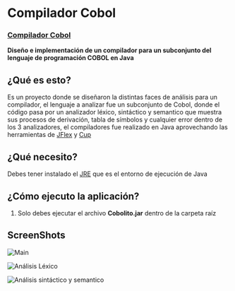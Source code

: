 # Compilador Cobol

### [Compilador Cobol](http://spantons.github.io/Compilador_Cobol)

**Diseño e implementación de un compilador para un subconjunto del lenguaje de programación COBOL en Java**

## ¿Qué es esto?
Es un proyecto donde se diseñaron la distintas faces de análisis para un compilador, el lenguaje a analizar fue un subconjunto de Cobol, donde el código pasa por un analizador léxico, sintáctico y semantico que muestra sus procesos de derivación, tabla de símbolos y cualquier error dentro de los 3 analizadores, el compiladores fue realizado en Java aprovechando las herramientas de [JFlex](http://jflex.de/) y [Cup](http://www.cs.princeton.edu/~appel/modern/java/CUP/)

## ¿Qué necesito?
Debes tener instalado el [JRE](http://www.java.com/es/download/) que es el entorno de ejecución de Java

## ¿Cómo ejecuto la aplicación?
 1. Solo debes ejecutar el archivo **Cobolito.jar** dentro de la carpeta raíz 

## ScreenShots
![Main](https://dl.dropbox.com/s/l7zxxomi81ibsot/Captura%20de%20pantalla%202013-10-23%20a%20la%28s%29%2023.59.20.png)

![Análisis Léxico](https://dl.dropbox.com/s/z2nag0ln9d0w5jw/Captura%20de%20pantalla%202013-10-24%20a%20la%28s%29%2000.01.09.png)

![Análisis sintáctico y semantico](https://dl.dropbox.com/s/3bzmtjh6yhvc0tq/Captura%20de%20pantalla%202013-10-24%20a%20la%28s%29%2000.00.54.png)
